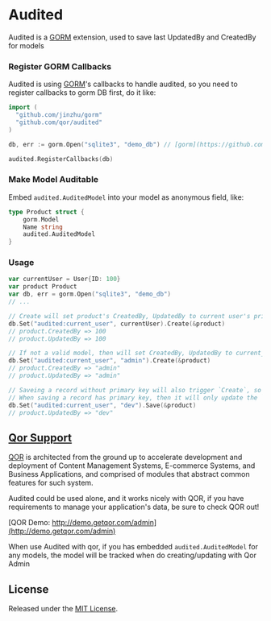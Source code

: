 # Audited

Audited is a [GORM](https://github.com/jinzhu/gorm) extension, used to save last UpdatedBy and CreatedBy for models

### Register GORM Callbacks

Audited is using [GORM](https://github.com/jinzhu/gorm)'s callbacks to handle audited, so you need to register callbacks to gorm DB first, do it like:

```go
import (
  "github.com/jinzhu/gorm"
  "github.com/qor/audited"
)

db, err := gorm.Open("sqlite3", "demo_db") // [gorm](https://github.com/jinzhu/gorm)

audited.RegisterCallbacks(db)
```

### Make Model Auditable

Embed `audited.AuditedModel` into your model as anonymous field, like:

```go
type Product struct {
	gorm.Model
	Name string
	audited.AuditedModel
}
```

### Usage

```go
var currentUser = User{ID: 100}
var product Product
var db, err = gorm.Open("sqlite3", "demo_db")
// ...

// Create will set product's CreatedBy, UpdatedBy to current user's primary key if it is a valid model
db.Set("audited:current_user", currentUser).Create(&product)
// product.CreatedBy => 100
// product.UpdatedBy => 100

// If not a valid model, then will set CreatedBy, UpdatedBy to current_user's value
db.Set("audited:current_user", "admin").Create(&product)
// product.CreatedBy => "admin"
// product.UpdatedBy => "admin"

// Saveing a record without primary key will also trigger `Create`, so CreatedBy, UpdatedBy will be updated
// When saving a record has primary key, then it will only update the `UpdatedBy`
db.Set("audited:current_user", "dev").Save(&product)
// product.UpdatedBy => "dev"
```

## [Qor Support](https://github.com/qor/qor)

[QOR](http://getqor.com) is architected from the ground up to accelerate development and deployment of Content Management Systems, E-commerce Systems, and Business Applications, and comprised of modules that abstract common features for such system.

Audited could be used alone, and it works nicely with QOR, if you have requirements to manage your application's data, be sure to check QOR out!

[QOR Demo:  http://demo.getqor.com/admin](http://demo.getqor.com/admin)

When use Audited with qor, if you has embedded `audited.AuditedModel` for any models, the model will be tracked when do creating/updating with Qor Admin

## License

Released under the [MIT License](http://opensource.org/licenses/MIT).

